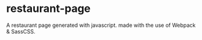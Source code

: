 # restaurant-page
A restaurant page generated with javascript.
made with the use of Webpack & SassCSS.
